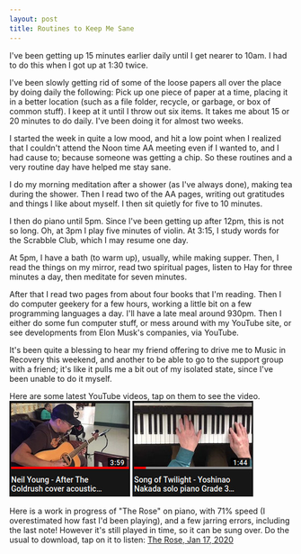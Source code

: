 ```yaml
---
layout: post
title: Routines to Keep Me Sane 
---
```

I've been getting up 15 minutes earlier daily until I get nearer to 10am.  I had to do this when I got up at 1:30 twice.

I've been slowly getting rid of some of the loose papers all over the place by doing daily the following: Pick up one piece of paper at a time, placing it in a better location (such as a file folder, recycle, or garbage, or box of common stuff).  I keep at it until I throw out six items.  It takes me about 15 or 20 minutes to do daily.  I've been doing it for almost two weeks.

I started the week in quite a low mood, and hit a low point when I realized that I couldn't attend the Noon time AA meeting even if I wanted to, and I had cause to; because someone was getting a chip.  So these routines and a very routine day have helped me stay sane.

I do my morning meditation after a shower (as I've always done), making tea during the shower.  Then I read two of the AA pages, writing out gratitudes and things I like about myself.  I then sit quietly for five to 10 minutes.

I then do piano until 5pm.  Since I've been getting up after 12pm, this is not so long.  Oh, at 3pm I play five minutes of violin.  At 3:15, I study words for the Scrabble Club, which I may resume one day.

At 5pm, I have a bath (to warm up), usually, while making supper.  Then, I read the things on my mirror, read two spiritual pages, listen to Hay for three minutes a day, then meditate for seven minutes.

After that I read two pages from about four books that I'm reading.  Then I do computer geekery for a few hours, working a little bit on a few programming languages a day.  I'll have a late meal around 930pm.  Then I either do some fun computer stuff, or mess around with my YouTube site, or see developments from Elon Musk's companies, via YouTube.

It's been quite a blessing to hear my friend offering to drive me to Music in Recovery this weekend, and another to be able to go to the support group with a friend; it's like it pulls me a bit out of my isolated state, since I've been unable to do it myself.  

Here are some latest YouTube videos, tap on them to see the video.
[<img src="/images/goldrush.jpg">](https://youtu.be/MSUC7qVh_sE)
[<img src="/images/twilight.jpg">](https://youtu.be/I77kICALGac)

Here is a work in progress of "The Rose" on piano, with 71% speed (I overestimated how fast I'd been playing), and a few jarring errors, including the last note!  However it's still played in time, so it can be sung over. Do the usual to download, tap on it to listen:
[The Rose, Jan 17, 2020](/assets/rose20200117.mp3)